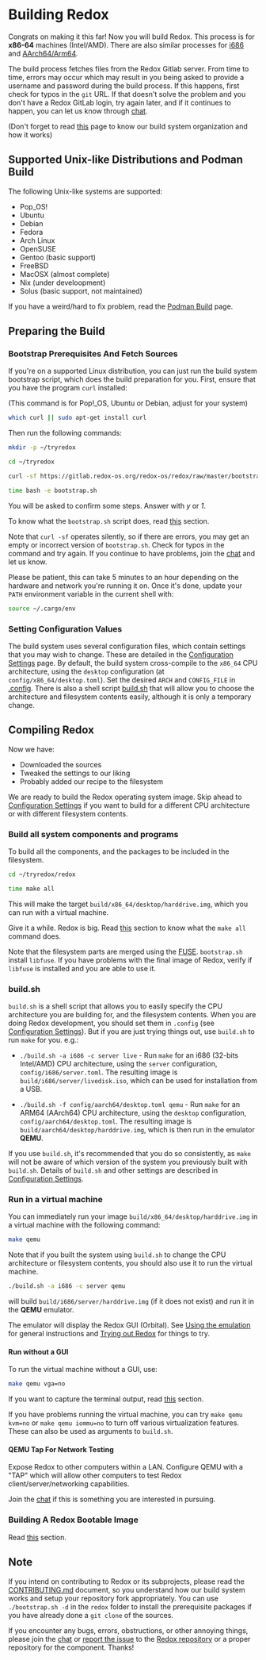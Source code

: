 # Building Redox

Congrats on making it this far! Now you will build Redox. This process is for **x86-64** machines (Intel/AMD). There are also similar processes for [i686](./ch08-03-i686.md) and [AArch64/Arm64](./ch08-04-aarch.md).

The build process fetches files from the Redox Gitlab server. From time to time, errors may occur which may result in you being asked to provide a username and password during the build process. If this happens, first check for typos in the `git` URL. If that doesn't solve the problem and you don't have a Redox GitLab login, try again later, and if it continues to happen, you can let us know through [chat](./ch13-01-chat.md).

(Don't forget to read [this](./ch08-06-build-system-reference.md) page to know our build system organization and how it works)

## Supported Unix-like Distributions and Podman Build

The following Unix-like systems are supported:

- Pop_OS!
- Ubuntu
- Debian
- Fedora
- Arch Linux
- OpenSUSE
- Gentoo (basic support)
- FreeBSD
- MacOSX (almost complete)
- Nix (under develoopment)
- Solus (basic support, not maintained)

If you have a weird/hard to fix problem, read the [Podman Build](./ch02-06-podman-build.md) page.

## Preparing the Build

### Bootstrap Prerequisites And Fetch Sources

If you're on a supported Linux distribution, you can just run the build system bootstrap script, which does the build preparation for you. First, ensure that you have the program `curl` installed:

(This command is for Pop!_OS, Ubuntu or Debian, adjust for your system)

```sh
which curl || sudo apt-get install curl
```

Then run the following commands:

```sh
mkdir -p ~/tryredox
```

```sh
cd ~/tryredox
```

```sh
curl -sf https://gitlab.redox-os.org/redox-os/redox/raw/master/bootstrap.sh -o bootstrap.sh
```

```sh
time bash -e bootstrap.sh
```

You will be asked to confirm some steps. Answer with *y* or *1*.

To know what the `bootstrap.sh` script does, read [this](./ch08-07-build-phases.md#bootstrapsh) section.

Note that `curl -sf` operates silently, so if there are errors, you may get an empty or incorrect version of `bootstrap.sh`. Check for typos in the command and try again. If you continue to have problems, join the [chat](./ch13-01-chat.md) and let us know.

Please be patient, this can take 5 minutes to an hour depending on the hardware and network you're running it on. Once it's done, update your `PATH` environment variable in the current shell with:

```sh
source ~/.cargo/env
```

### Setting Configuration Values

The build system uses several configuration files, which contain settings that you may wish to change. These are detailed in the [Configuration Settings](./ch02-07-configuration-settings.md) page. By default, the build system cross-compile to the `x86_64` CPU architecture, using the `desktop` configuration (at `config/x86_64/desktop.toml`). Set the desired `ARCH` and `CONFIG_FILE` in [.config](./ch02-07-configuration-settings.md#config). There is also a shell script [build.sh](#buildsh) that will allow you to choose the architecture and filesystem contents easily, although it is only a temporary change.

## Compiling Redox

Now we have:

 - Downloaded the sources
 - Tweaked the settings to our liking
 - Probably added our recipe to the filesystem

We are ready to build the Redox operating system image. Skip ahead to [Configuration Settings](./ch02-07-configuration-settings.md) if you want to build for a different CPU architecture or with different filesystem contents.

### Build all system components and programs

To build all the components, and the packages to be included in the filesystem.

```sh
cd ~/tryredox/redox
```

```sh
time make all
```

This will make the target `build/x86_64/desktop/harddrive.img`, which you can run with a virtual machine.

Give it a while. Redox is big. Read [this](./ch08-07-build-phases.md#make-all-first-run) section to know what the `make all` command does.

Note that the filesystem parts are merged using the [FUSE](https://github.com/libfuse/libfuse). `bootstrap.sh` install `libfuse`. If you have problems with the final image of Redox, verify if `libfuse` is installed and you are able to use it.

### build.sh

`build.sh` is a shell script that allows you to easily specify the CPU architecture you are building for, and the filesystem contents. When you are doing Redox development, you should set them in `.config` (see [Configuration Settings](./ch02-07-configuration-settings.md)). But if you are just trying things out, use `build.sh` to run `make` for you. e.g.:

- `./build.sh -a i686 -c server live` - Run `make` for an i686 (32-bits Intel/AMD) CPU architecture, using the `server` configuration, `config/i686/server.toml`. The resulting image is `build/i686/server/livedisk.iso`, which can be used for installation from a USB.

- `./build.sh -f config/aarch64/desktop.toml qemu` - Run `make` for an ARM64 (AArch64) CPU architecture, using the `desktop` configuration, `config/aarch64/desktop.toml`. The resulting image is `build/aarch64/desktop/harddrive.img`, which is then run in the emulator **QEMU**.

If you use `build.sh`, it's recommended that you do so consistently, as `make` will not be aware of which version of the system you previously built with `build.sh`. Details of `build.sh` and other settings are described in [Configuration Settings](./ch02-07-configuration-settings.md).

### Run in a virtual machine

You can immediately run your image `build/x86_64/desktop/harddrive.img` in a virtual machine with the following command:

```sh
make qemu
```

Note that if you built the system using `build.sh` to change the CPU architecture or filesystem contents, you should also use it to run the virtual machine.

```sh
./build.sh -a i686 -c server qemu
```

will build `build/i686/server/harddrive.img` (if it does not exist) and run it in the **QEMU** emulator.

The emulator will display the Redox GUI (Orbital). See [Using the emulation](./ch02-01-running-vm.md#using-the-emulation) for general instructions and [Trying out Redox](./ch02-04-trying-out-redox.md) for things to try.

#### Run without a GUI

To run the virtual machine without a GUI, use:

```sh
make qemu vga=no
```

If you want to capture the terminal output, read [this](./ch08-05-troubleshooting.md#debug-methods) section.

If you have problems running the virtual machine, you can try `make qemu kvm=no` or `make qemu iommu=no` to turn off various virtualization features. These can also be used as arguments to `build.sh`.

#### QEMU Tap For Network Testing

Expose Redox to other computers within a LAN. Configure QEMU with a "TAP" which will allow other computers to test Redox client/server/networking capabilities.

Join the [chat](./ch13-01-chat.md) if this is something you are interested in pursuing.

### Building A Redox Bootable Image

Read [this](./ch09-02-coding-and-building.md#testing-on-real-hardware) section.

## Note

If you intend on contributing to Redox or its subprojects, please read the [CONTRIBUTING.md](https://gitlab.redox-os.org/redox-os/redox/-/blob/master/CONTRIBUTING.md) document, so you understand how our build system works and setup your repository fork appropriately. You can use `./bootstrap.sh -d` in the `redox` folder to install the prerequisite packages if you have already done a `git clone` of the sources.

If you encounter any bugs, errors, obstructions, or other annoying things, please join the [chat](./ch13-01-chat.md) or [report the issue](./ch12-03-creating-proper-bug-reports.md) to the [Redox repository](https://gitlab.redox-os.org/redox-os/redox) or a proper repository for the component. Thanks!
